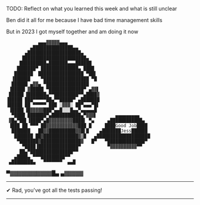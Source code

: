 TODO: Reflect on what you learned this week and what is still unclear

Ben did it all for me because I have bad time management skills

But in 2023 I got myself together and am doing it now


                ▄▄▄▓▓▓▓▓▄▄▄
             ▄███████████████▄▄
           ▄████████████████████▄
          ████████████████████████▄
         ██████████▄███████▄▄▄██████
        ███████▀ ██████████████▄ ████
       ███████  █████████████████ ▀██▌
      ▐██████    ▀█████████████████ ▀█
      ██████ ▄▓▓▄ ▀████████████████
     ▐█████ ▓█████ ▀█████████████▀ ▄▓▓▌
     █████▌▐███████▄▀▀█████████▀▀▄████▓
    ▐█████ ███▀▀▀▀▀██▄▀▀█████▀ ▄███████
    ▐█████ ██ ▀▀▀▀▀ ███ ░▓▓▓░ ██▀▄▄▄▀█▌
     ▐████▌▐█▓▓▓▓▓███▀▄▄█░░░█▄▄▀▄▄▄▄▄█
      ▀████ ███████▀▄███████████▄▀▓▓▓▌       ▄▄▄▄▄▄▄▄▄
     ▓█▄▀██▌▐████▀▄█▓▓▓▓▓▓▓▓▓████▌ ▀▄     ▄████████████▄
     ▐███ ██ ▀▀▀ ██▓▓▓▓▓▓▓▓▓▓▓▓███ █     ████Good Job████
      ███████   ██▓▓██████████▓▓█▌█    ▄███████Jess██████
       ███████ ██▓█████████████▓▒█   ▄████████████████████
        ▀███████▓███████████████▓   █▀   ▀██████████████▀
          ▀████▐███████████████▀          ▀▓▓▓▓▓▓▓▓▓▓▀▀
         ██▄▀████████████████▀▀
       ▄████▄ ▀▀▀█████████▀▀
     ▄████████▄   ▀▀▀▀▀▀▀  ▄▄█
   ▀▓▓▓▓▓▓▓▓▓▓▓█▄      ▄▓▓▓▓▓

****************************************

✔ Rad, you've got all the tests passing!

****************************************